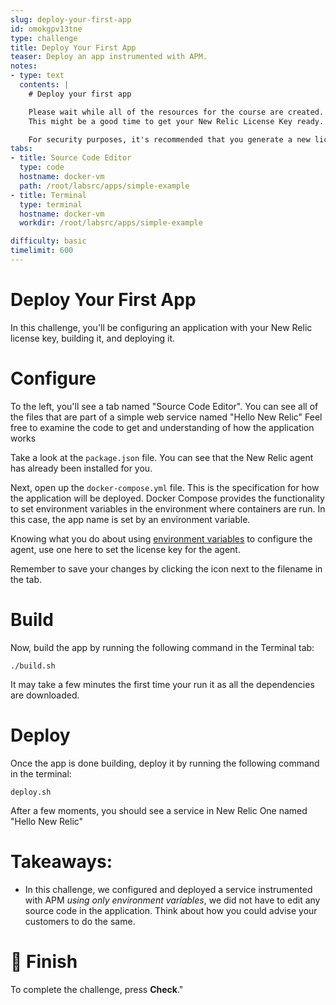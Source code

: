 ```yaml
---
slug: deploy-your-first-app
id: omokgpv13tne
type: challenge
title: Deploy Your First App
teaser: Deploy an app instrumented with APM.
notes:
- type: text
  contents: |
    # Deploy your first app

    Please wait while all of the resources for the course are created.
    This might be a good time to get your New Relic License Key ready.

    For security purposes, it's recommended that you generate a new licencse key solely for the purpose of this exercise, then delete it when you are done with the course.
tabs:
- title: Source Code Editor
  type: code
  hostname: docker-vm
  path: /root/labsrc/apps/simple-example
- title: Terminal
  type: terminal
  hostname: docker-vm
  workdir: /root/labsrc/apps/simple-example

difficulty: basic
timelimit: 600
---
```


Deploy Your First App
=======================

In this challenge, you'll be configuring an application with your New Relic license key, building it, and deploying it.



Configure
=========

To the left, you'll see a tab named "Source Code Editor".  You can see all of the files that are part of a simple web service named "Hello New Relic" Feel free to examine the code to get and understanding of how the application works

Take a look at the `package.json` file.  You can see that the New Relic agent has already been installed for you.

Next, open up the `docker-compose.yml` file.  This is the specification for how the application will be deployed.  Docker Compose provides the functionality to set environment variables in the environment where containers are run.  In this case, the app name is set by an environment variable.

Knowing what you do about using [environment variables](https://docs.newrelic.com/docs/apm/agents/nodejs-agent/installation-configuration/nodejs-agent-configuration/#environment) to configure the agent, use one here to set the license key for the agent.

Remember to save your changes by clicking the icon next to the filename in the tab.

Build
=====
Now, build the app by running the following command in the Terminal tab:
```
./build.sh
```
It may take a few minutes the first time your run it as all the dependencies are downloaded.

Deploy
======
Once the app is done building, deploy it by running the following command in the terminal:
```
deploy.sh
```

After a few moments, you should see a service in New Relic One named "Hello New Relic"

Takeaways:
==========
 - In this challenge, we configured and deployed a service instrumented with APM *using only environment variables*, we did not have to edit any source code in the application.  Think about how you could advise your customers to do the same.

🏁 Finish
=========

To complete the
challenge, press **Check**."
